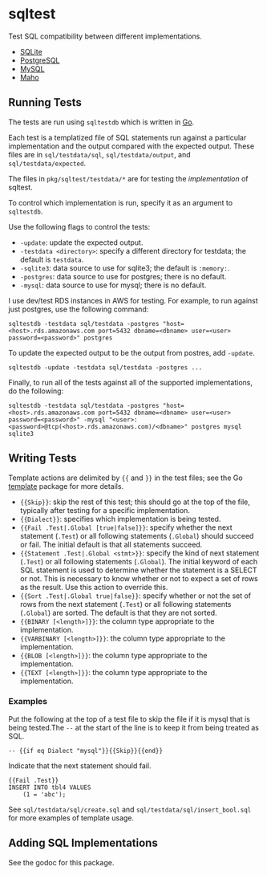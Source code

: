 # sqltest
Test SQL compatibility between different implementations.
* [SQLite](https://www.sqlite.org/)
* [PostgreSQL](https://www.postgresql.org/)
* [MySQL](https://www.sqlite.org/)
* [Maho](https://github.com/leftmike/maho)

## Running Tests

The tests are run using `sqltestdb` which is written in [Go](https://golang.org/).

Each test is a templatized file of SQL
statements run against a particular implementation and the output compared with the expected
output. These files are in `sql/testdata/sql`, `sql/testdata/output`, and
`sql/testdata/expected`.

The files in `pkg/sqltest/testdata/*` are for testing the *implementation* of sqltest.

To control which implementation is run, specify it as an argument to `sqltestdb`.

Use the following flags to control the tests:
* `-update`: update the expected output.
* `-testdata <directory>`: specify a different directory for testdata; the default is `testdata`.
* `-sqlite3`: data source to use for sqlite3; the default is `:memory:`.
* `-postgres`: data source to use for postgres; there is no default.
* `-mysql`: data source to use for mysql; there is no default.

I use dev/test RDS instances in AWS for testing. For example, to run against just postgres, use
the following command:
```
sqltestdb -testdata sql/testdata -postgres "host=<host>.rds.amazonaws.com port=5432 dbname=<dbname> user=<user> password=<password>" postgres
```

To update the expected output to be the output from postres, add `-update`.
```
sqltestdb -update -testdata sql/testdata -postgres ...
```

Finally, to run all of the tests against all of the supported implementations, do the following:
```
sqltestdb -testdata sql/testdata -postgres "host=<host>.rds.amazonaws.com port=5432 dbname=<dbname> user=<user> password=<password>" -mysql "<user>:<password>@tcp(<host>.rds.amazonaws.com)/<dbname>" postgres mysql sqlite3
```

## Writing Tests

Template actions are delimited by `{{` and `}}` in the test files; see the Go
[template](https://golang.org/pkg/text/template/) package for more details.

* `{{Skip}}`: skip the rest of this test; this should go at the top of the file, typically
after testing for a specific implementation.
* `{{Dialect}}`: specifies which implementation is being tested.
* `{{Fail .Test|.Global [true|false]}}`: specify whether the next statement (`.Test`) or all
following statements (`.Global`) should succeed or fail. The initial default is that all
statements succeed.
* `{{Statement .Test|.Global <stmt>}}`: specify the kind of next statement (`.Test`) or all
following statements (`.Global`). The initial keyword of each SQL statement is used to
determine whether the statement is a SELECT or not. This is necessary to know whether or not to
expect a set of rows as the result. Use this action to override this.
* `{{Sort .Test|.Global true|false}}`: specify whether or not the set of rows from the next
statement (`.Test`) or all following statements (`.Global`) are sorted. The default is that they
are not sorted.
* `{{BINARY [<length>]}}`: the column type appropriate to the implementation.
* `{{VARBINARY [<length>]}}`: the column type appropriate to the implementation.
* `{{BLOB [<length>]}}`: the column type appropriate to the implementation.
* `{{TEXT [<length>]}}`: the column type appropriate to the implementation.

### Examples
Put the following at the top of a test file to skip the file if it is mysql that is being tested.The `--` at the start of the line is to keep it from being treated as SQL.
```
-- {{if eq Dialect "mysql"}}{{Skip}}{{end}}
```

Indicate that the next statement should fail.
```
{{Fail .Test}}
INSERT INTO tbl4 VALUES
    (1 = 'abc');
```

See `sql/testdata/sql/create.sql` and `sql/testdata/sql/insert_bool.sql` for more examples of
template usage.

## Adding SQL Implementations

See the godoc for this package.
